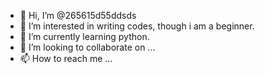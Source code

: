 - 👋 Hi, I’m @265615d55ddsds
- 👀 I’m interested in writing codes, though i am a beginner.
- 🌱 I’m currently learning python.
- 💞️ I’m looking to collaborate on ...
- 📫 How to reach me ...

<!---
265615d55ddsds/265615d55ddsds is a ✨ special ✨ repository because its `README.md` (this file) appears on your GitHub profile.
You can click the Preview link to take a look at your changes.
--->
